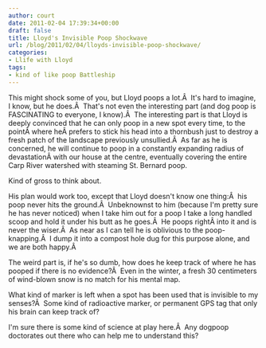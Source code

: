 ```yaml
---
author: court
date: 2011-02-04 17:39:34+00:00
draft: false
title: Lloyd's Invisible Poop Shockwave
url: /blog/2011/02/04/lloyds-invisible-poop-shockwave/
categories:
- Llife with Lloyd
tags:
- kind of like poop Battleship
---
```


This might shock some of you, but Lloyd poops a lot.Â  It's hard to imagine, I know, but he does.Â  That's not even the interesting part (and dog poop is FASCINATING to everyone, I know).Â  The interesting part is that Lloyd is deeply convinced that he can only poop in a new spot every time, to the pointÂ where heÂ prefers to stick his head into a thornbush just to destroy a fresh patch of the landscape previously unsullied.Â  As far as he is concerned, he will continue to poop in a constantly expanding radius of devastationÂ with our house at the centre, eventually covering the entire Carp River watershed with steaming St. Bernard poop.

Kind of gross to think about.

His plan would work too, except that Lloyd doesn't know one thing:Â  his poop never hits the ground.Â  Unbeknownst to him (because I'm pretty sure he has never noticed) when I take him out for a poop I take a long handled scoop and hold it under his butt as he goes.Â  He poops rightÂ into it and is never the wiser.Â  As near as I can tell he is oblivious to the poop-knapping.Â  I dump it into a compost hole dug for this purpose alone, and we are both happy.Â 

The weird part is, if he's so dumb, how does he keep track of where he has pooped if there is no evidence?Â  Even in the winter, a fresh 30 centimeters of wind-blown snow is no match for his mental map.

What kind of marker is left when a spot has been used that is invisible to my senses?Â  Some kind of radioactive marker, or permanent GPS tag that only his brain can keep track of?

I'm sure there is some kind of science at play here.Â  Any dogpoop doctorates out there who can help me to understand this?
